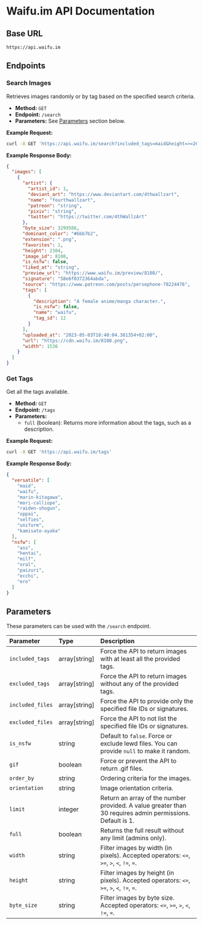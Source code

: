 # Waifu.im API Documentation

## Base URL

`https://api.waifu.im`

## Endpoints

### Search Images

Retrieves images randomly or by tag based on the specified search criteria.

*   **Method:** `GET`
*   **Endpoint:** `/search`
*   **Parameters:** See [Parameters](#parameters) section below.

**Example Request:**

```bash
curl -X GET 'https://api.waifu.im/search?included_tags=maid&height=>=2000'
```

**Example Response Body:**

```json
{
  "images": [
    {
      "artist": {
        "artist_id": 1,
        "deviant_art": "https://www.deviantart.com/4thwallzart",
        "name": "fourthwallzart",
        "patreon": "string",
        "pixiv": "string",
        "twitter": "https://twitter.com/4thWallzArt"
      },
      "byte_size": 3299586,
      "dominant_color": "#bbb7b2",
      "extension": ".png",
      "favorites": 1,
      "height": 2304,
      "image_id": 8108,
      "is_nsfw": false,
      "liked_at": "string",
      "preview_url": "https://www.waifu.im/preview/8108/",
      "signature": "58e6f0372364abda",
      "source": "https://www.patreon.com/posts/persephone-78224476",
      "tags": [
        {
          "description": "A female anime/manga character.",
          "is_nsfw": false,
          "name": "waifu",
          "tag_id": 12
        }
      ],
      "uploaded_at": "2023-05-03T18:40:04.381354+02:00",
      "url": "https://cdn.waifu.im/8108.png",
      "width": 1536
    }
  ]
}
```

### Get Tags

Get all the tags available.

*   **Method:** `GET`
*   **Endpoint:** `/tags`
*   **Parameters:**
    *   `full` (boolean): Returns more information about the tags, such as a description.

**Example Request:**

```bash
curl -X GET 'https://api.waifu.im/tags'
```

**Example Response Body:**

```json
{
  "versatile": [
    "maid",
    "waifu",
    "marin-kitagawa",
    "mori-calliope",
    "raiden-shogun",
    "oppai",
    "selfies",
    "uniform",
    "kamisato-ayaka"
  ],
  "nsfw": [
    "ass",
    "hentai",
    "milf",
    "oral",
    "paizuri",
    "ecchi",
    "ero"
  ]
}
```

## Parameters

These parameters can be used with the `/search` endpoint.

| Parameter         | Type           | Description                                                                                             |
| :---------------- | :------------- | :------------------------------------------------------------------------------------------------------ |
| `included_tags`   | array[string]  | Force the API to return images with at least all the provided tags.                                     |
| `excluded_tags`   | array[string]  | Force the API to return images without any of the provided tags.                                        |
| `included_files`  | array[string]  | Force the API to provide only the specified file IDs or signatures.                                     |
| `excluded_files`  | array[string]  | Force the API to not list the specified file IDs or signatures.                                         |
| `is_nsfw`         | string         | Default to `false`. Force or exclude lewd files. You can provide `null` to make it random.                |
| `gif`             | boolean        | Force or prevent the API to return .gif files.                                                          |
| `order_by`        | string         | Ordering criteria for the images.                                                                       |
| `orientation`     | string         | Image orientation criteria.                                                                             |
| `limit`           | integer        | Return an array of the number provided. A value greater than 30 requires admin permissions. Default is 1. |
| `full`            | boolean        | Returns the full result without any limit (admins only).                                                |
| `width`           | string         | Filter images by width (in pixels). Accepted operators: `<=`, `>=`, `>`, `<`, `!=`, `=`.                   |
| `height`          | string         | Filter images by height (in pixels). Accepted operators: `<=`, `>=`, `>`, `<`, `!=`, `=`.                  |
| `byte_size`       | string         | Filter images by byte size. Accepted operators: `<=`, `>=`, `>`, `<`, `!=`, `=`.                          |
